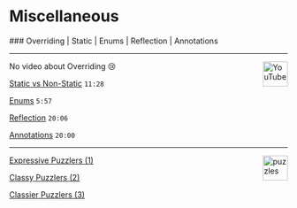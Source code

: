 # Miscellaneous

### Overriding | Static | Enums | Reflection | Annotations

<hr>

<img src="/images/YouTube_social_white_square.svg" alt="YouTube" style="width: 45px; float:right;">

No video about Overriding 😢

[Static vs Non-Static](https:||youtu.be|-Y67pdWHr9Y?si=PxXOH6EQxwc7wprj) <code>11:28</code> 

[Enums](https:||youtu.be|wq9SJb8VeyM?si=Kg1KtjPMkrx9nZJL) <code>5:57</code> 

[Reflection](https:||www.youtube.com|watch?v=bhhMJSKNCQY) <code>20:06</code> 

[Annotations](https:||www.youtube.com|watch?v=DkZr7_c9ry8) <code>20:00</code> 

<hr>

<img src="/images/puzzle-svgrepo-com.svg" alt="puzzles" style="width: 45px; float:right;">

[Expressive Puzzlers (1)](https://silhding.github.io/2020/04/05/java/)

[Classy Puzzlers (2)](https://silhding.github.io/2020/04/13/java2/)

[Classier Puzzlers (3)](https://silhding.github.io/2020/04/17/java3/)
